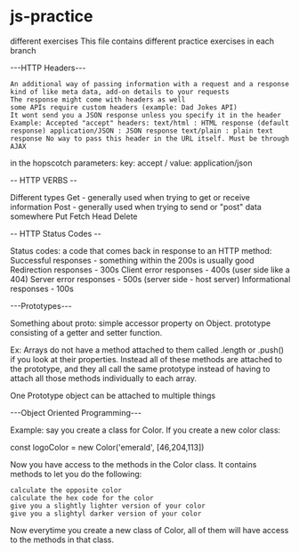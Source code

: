 # js-practice
different exercises
This file contains different practice exercises in each branch

---HTTP Headers---

    An additional way of passing information with a request and a response
    kind of like meta data, add-on details to your requests
    The response might come with headers as well
    some APIs require custom headers (example: Dad Jokes API)
    It wont send you a JSON response unless you specify it in the header Example: Accepted "accept" headers: text/html : HTML response (default response) application/JSON : JSON response text/plain : plain text response No way to pass this header in the URL itself. Must be through AJAX

in the hopscotch parameters: key: accept / value: application/json

-- HTTP VERBS --

Different types Get - generally used when trying to get or receive information Post - generally used when trying to send or "post" data somewhere Put Fetch Head Delete

-- HTTP Status Codes --

Status codes: a code that comes back in response to an HTTP method: Successful responses - something within the 200s is usually good Redirection responses - 300s Client error responses - 400s (user side like a 404) Server error responses - 500s (server side - host server) Informational responses - 100s

---Prototypes---

Something about proto: simple accessor property on Object. prototype consisting of a getter and setter function.

Ex: Arrays do not have a method attached to them called .length or .push() if you look at their properties. Instead all of these methods are attached to the prototype, and they all call the same prototype instead of having to attach all those methods individually to each array.

One Prototype object can be attached to multiple things

---Object Oriented Programming---

Example: say you create a class for Color. If you create a new color class:

const logoColor = new Color('emerald', [46,204,113])

Now you have access to the methods in the Color class. It contains methods to let you do the following:

    calculate the opposite color
    calculate the hex code for the color
    give you a slightly lighter version of your color
    give you a slightyl darker version of your color

Now everytime you create a new class of Color, all of them will have access to the methods in that class.
